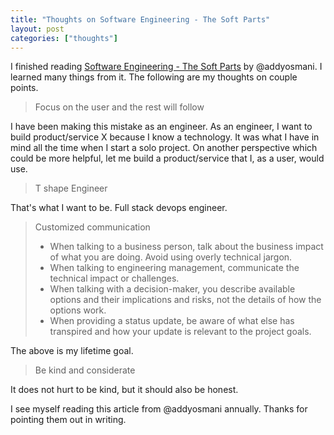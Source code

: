 ```yaml
---
title: "Thoughts on Software Engineering - The Soft Parts"
layout: post
categories: ["thoughts"]
---
```

I finished reading [Software Engineering - The Soft Parts](https://addyosmani.com/blog/software-engineering-soft-parts/) by @addyosmani. I learned many things from it. The following are my thoughts on couple points.

> Focus on the user and the rest will follow

I have been making this mistake as an engineer. As an engineer, I want to build product/service X because I know a technology. It was what I have in mind all the time when I start a solo project. On another perspective which could be more helpful, let me build a product/service that I, as a user, would use.

> T shape Engineer

That's what I want to be. Full stack devops engineer.

> Customized communication
> * When talking to a business person, talk about the business impact of what you are doing. Avoid using overly technical jargon.
> * When talking to engineering management, communicate the technical impact or challenges.
> * When talking with a decision-maker, you describe available options and their implications and risks, not the details of how the options work.
> * When providing a status update, be aware of what else has transpired and how your update is relevant to the project goals.

The above is my lifetime goal.

> Be kind and considerate

It does not hurt to be kind, but it should also be honest.

I see myself reading this article from @addyosmani annually. Thanks for pointing them out in writing.
